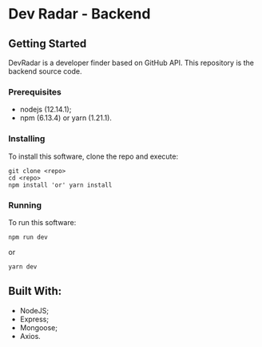 # Dev Radar - Backend

## Getting Started

DevRadar is a developer finder based on GitHub API. This repository is the backend source code.

### Prerequisites

- nodejs (12.14.1);
- npm (6.13.4) or yarn (1.21.1).

### Installing

To install this software, clone the repo and execute:

```
git clone <repo>
cd <repo>
npm install 'or' yarn install
```

### Running

To run this software:

```
npm run dev
```

or

```
yarn dev
```

## Built With:

- NodeJS;
- Express;
- Mongoose;
- Axios.
